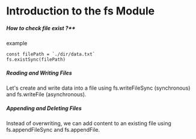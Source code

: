 # Introduction to the fs Module

##### How to check file exist ?**
example
```
const filePath = `./dir/data.txt`
fs.existSync(filePath)
```
#####  Reading and Writing Files
Let's create and write data into a file using fs.writeFileSync (synchronous) and fs.writeFile (asynchronous).

##### Appending and Deleting Files
Instead of overwriting, we can add content to an existing file using fs.appendFileSync and fs.appendFile.